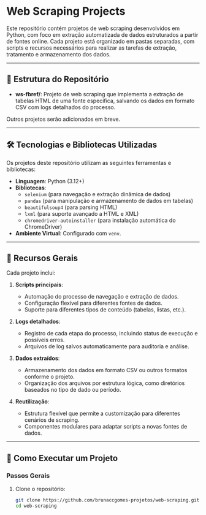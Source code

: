 # Web Scraping Projects

Este repositório contém projetos de web scraping desenvolvidos em Python, com foco em extração automatizada de dados estruturados a partir de fontes online. Cada projeto está organizado em pastas separadas, com scripts e recursos necessários para realizar as tarefas de extração, tratamento e armazenamento dos dados.

---

## 📁 Estrutura do Repositório

- **ws-fbref/**: Projeto de web scraping que implementa a extração de tabelas HTML de uma fonte específica, salvando os dados em formato CSV com logs detalhados do processo.

Outros projetos serão adicionados em breve.

---

## 🛠️ Tecnologias e Bibliotecas Utilizadas

Os projetos deste repositório utilizam as seguintes ferramentas e bibliotecas:

- **Linguagem**: Python (3.12+)
- **Bibliotecas**:
  - `selenium` (para navegação e extração dinâmica de dados)
  - `pandas` (para manipulação e armazenamento de dados em tabelas)
  - `beautifulsoup4` (para parsing HTML)
  - `lxml` (para suporte avançado a HTML e XML)
  - `chromedriver-autoinstaller` (para instalação automática do ChromeDriver)
- **Ambiente Virtual**: Configurado com `venv`.

---

## 📝 Recursos Gerais

Cada projeto inclui:

1. **Scripts principais**:
   - Automação do processo de navegação e extração de dados.
   - Configuração flexível para diferentes fontes de dados.
   - Suporte para diferentes tipos de conteúdo (tabelas, listas, etc.).

2. **Logs detalhados**:
   - Registro de cada etapa do processo, incluindo status de execução e possíveis erros.
   - Arquivos de log salvos automaticamente para auditoria e análise.

3. **Dados extraídos**:
   - Armazenamento dos dados em formato CSV ou outros formatos conforme o projeto.
   - Organização dos arquivos por estrutura lógica, como diretórios baseados no tipo de dado ou período.

4. **Reutilização**:
   - Estrutura flexível que permite a customização para diferentes cenários de scraping.
   - Componentes modulares para adaptar scripts a novas fontes de dados.

---

## 🚀 Como Executar um Projeto

### Passos Gerais

1. Clone o repositório:
   ```bash
   git clone https://github.com/brunaccgomes-projetos/web-scraping.git
   cd web-scraping
